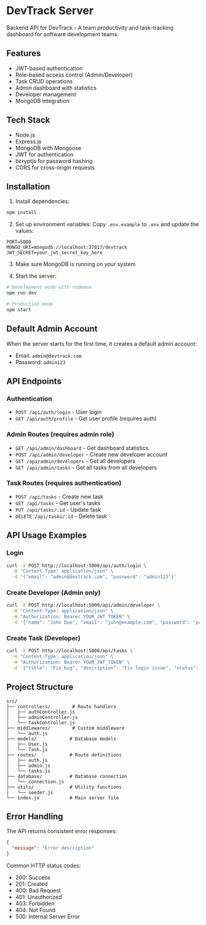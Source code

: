 # DevTrack Server

Backend API for DevTrack - A team productivity and task-tracking dashboard for software development teams.

## Features

- JWT-based authentication
- Role-based access control (Admin/Developer)
- Task CRUD operations
- Admin dashboard with statistics
- Developer management
- MongoDB integration

## Tech Stack

- Node.js
- Express.js
- MongoDB with Mongoose
- JWT for authentication
- bcryptjs for password hashing
- CORS for cross-origin requests

## Installation

1. Install dependencies:
```bash
npm install
```

2. Set up environment variables:
Copy `.env.example` to `.env` and update the values:
```
PORT=5000
MONGO_URI=mongodb://localhost:27017/devtrack
JWT_SECRET=your_jwt_secret_key_here
```

3. Make sure MongoDB is running on your system

4. Start the server:
```bash
# Development mode with nodemon
npm run dev

# Production mode
npm start
```

## Default Admin Account

When the server starts for the first time, it creates a default admin account:
- Email: `admin@devtrack.com`
- Password: `admin123`

## API Endpoints

### Authentication
- `POST /api/auth/login` - User login
- `GET /api/auth/profile` - Get user profile (requires auth)

### Admin Routes (requires admin role)
- `GET /api/admin/dashboard` - Get dashboard statistics
- `POST /api/admin/developer` - Create new developer account
- `GET /api/admin/developers` - Get all developers
- `GET /api/admin/tasks` - Get all tasks from all developers

### Task Routes (requires authentication)
- `POST /api/tasks` - Create new task
- `GET /api/tasks` - Get user's tasks
- `PUT /api/tasks/:id` - Update task
- `DELETE /api/tasks/:id` - Delete task

## API Usage Examples

### Login
```bash
curl -X POST http://localhost:5000/api/auth/login \
  -H "Content-Type: application/json" \
  -d '{"email": "admin@devtrack.com", "password": "admin123"}'
```

### Create Developer (Admin only)
```bash
curl -X POST http://localhost:5000/api/admin/developer \
  -H "Content-Type: application/json" \
  -H "Authorization: Bearer YOUR_JWT_TOKEN" \
  -d '{"name": "John Doe", "email": "john@example.com", "password": "password123"}'
```

### Create Task (Developer)
```bash
curl -X POST http://localhost:5000/api/tasks \
  -H "Content-Type: application/json" \
  -H "Authorization: Bearer YOUR_JWT_TOKEN" \
  -d '{"title": "Fix bug", "description": "Fix login issue", "status": "pending"}'
```

## Project Structure

```
src/
├── controllers/        # Route handlers
│   ├── authController.js
│   ├── adminController.js
│   └── taskController.js
├── middlewares/        # Custom middleware
│   └── auth.js
├── models/            # Database models
│   ├── User.js
│   └── Task.js
├── routes/            # Route definitions
│   ├── auth.js
│   ├── admin.js
│   └── tasks.js
├── database/          # Database connection
│   └── connection.js
├── utils/             # Utility functions
│   └── seeder.js
└── index.js           # Main server file
```

## Error Handling

The API returns consistent error responses:
```json
{
  "message": "Error description"
}
```

Common HTTP status codes:
- 200: Success
- 201: Created
- 400: Bad Request
- 401: Unauthorized
- 403: Forbidden
- 404: Not Found
- 500: Internal Server Error
